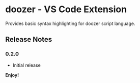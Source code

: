 # doozer - VS Code Extension

Provides basic syntax highlighting for doozer script language.

## Release Notes

### 0.2.0

- Initial release

**Enjoy!**
